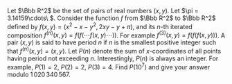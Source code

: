 Let $\Bbb R^2$ be the set of pairs of real numbers $(x, y)$. Let $\pi = 3.14159\cdots\ $.
Consider the function $f$ from $\Bbb R^2$ to $\Bbb R^2$ defined by $f(x, y) = (x^2 - x - y^2, 2xy - y + \pi)$, and its $n$-th iterated composition $f^{(n)}(x, y) = f(f(\cdots f(x, y)\cdots))$. For example $f^{(3)}(x, y) = f(f(f(x, y)))$. A pair $(x, y)$ is said to have period $n$ if $n$ is the smallest positive integer such that $f^{(n)}(x, y) = (x, y)$.
Let $P(n)$ denote the sum of $x$-coordinates of all points having period not exceeding $n$.
Interestingly, $P(n)$ is always an integer. For example, $P(1) = 2$, $P(2) = 2$, $P(3) = 4$.
Find $P(10^7)$ and give your answer modulo $1\,020\,340\,567$.